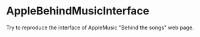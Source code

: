 # AppleBehindMusicInterface
Try to reproduce the interface of AppleMusic "Behind the songs" web page.


